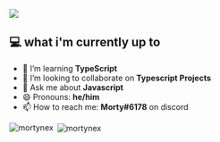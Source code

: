 ![](https://iili.io/5CJjn4.png)

## 💻 what i'm currently up to 
- 🌱 I’m learning **TypeScript**
- 👯 I’m looking to collaborate on **Typescript Projects**
- 💬 Ask me about **Javascript**
- 😄 Pronouns: **he/him**
- 📫 How to reach me: **Morty#6178** on discord

<p><img align="left" src="https://github-readme-stats.vercel.app/api/top-langs?username=mortynex&show_icons=true&title_color=ffffff&text_color=e8e8e8&bg_color=0d1117&hide_border=true&locale=en&layout=compact" alt="mortynex" /></p>

<p>&nbsp;<img align="center" src="https://github-readme-stats.vercel.app/api?username=mortynex&show_icons=true&title_color=ffffff&text_color=e8e8e8&bg_color=0d1117&hide_border=true&locale=en" alt="mortynex" /></p>
